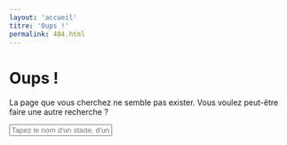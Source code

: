 ```yaml
---
layout: 'accueil'
titre: 'Oups !'
permalink: 404.html
---
```


# Oups !

La page que vous cherchez ne semble pas exister. Vous voulez peut-être faire une autre recherche ?

<input type="text" id="recherche" placeholder="Tapez le nom d'un stade, d'un club, d'une ville...">